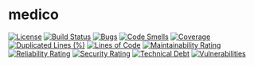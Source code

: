 # medico

[![License](https://img.shields.io/badge/License-Apache%202.0-blue.svg)](https://opensource.org/licenses/Apache-2.0)
[![Build Status](https://travis-ci.com/vishalsonar/medico.svg?branch=main)](https://travis-ci.com/vishalsonar/medico)
[![Bugs](https://sonarcloud.io/api/project_badges/measure?project=vishalsonar_medico&metric=bugs)](https://sonarcloud.io/dashboard?id=vishalsonar_medico)
[![Code Smells](https://sonarcloud.io/api/project_badges/measure?project=vishalsonar_medico&metric=code_smells)](https://sonarcloud.io/dashboard?id=vishalsonar_medico)
[![Coverage](https://sonarcloud.io/api/project_badges/measure?project=vishalsonar_medico&metric=coverage)](https://sonarcloud.io/dashboard?id=vishalsonar_medico)
[![Duplicated Lines (%)](https://sonarcloud.io/api/project_badges/measure?project=vishalsonar_medico&metric=duplicated_lines_density)](https://sonarcloud.io/dashboard?id=vishalsonar_medico)
[![Lines of Code](https://sonarcloud.io/api/project_badges/measure?project=vishalsonar_medico&metric=ncloc)](https://sonarcloud.io/dashboard?id=vishalsonar_medico)
[![Maintainability Rating](https://sonarcloud.io/api/project_badges/measure?project=vishalsonar_medico&metric=sqale_rating)](https://sonarcloud.io/dashboard?id=vishalsonar_medico)
[![Reliability Rating](https://sonarcloud.io/api/project_badges/measure?project=vishalsonar_medico&metric=reliability_rating)](https://sonarcloud.io/dashboard?id=vishalsonar_medico)
[![Security Rating](https://sonarcloud.io/api/project_badges/measure?project=vishalsonar_medico&metric=security_rating)](https://sonarcloud.io/dashboard?id=vishalsonar_medico)
[![Technical Debt](https://sonarcloud.io/api/project_badges/measure?project=vishalsonar_medico&metric=sqale_index)](https://sonarcloud.io/dashboard?id=vishalsonar_medico)
[![Vulnerabilities](https://sonarcloud.io/api/project_badges/measure?project=vishalsonar_medico&metric=vulnerabilities)](https://sonarcloud.io/dashboard?id=vishalsonar_medico)
